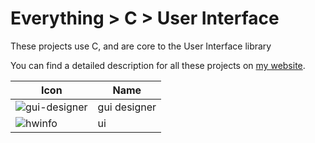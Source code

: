 # Everything > C > User Interface

These projects use C, and are core to the User Interface library

You can find a detailed description for all these projects on [my website](https://g10.app/status/).

| Icon                                                         | Name         | 
|--------------------------------------------------------------|--------------|
| ![gui-designer](https://icons.g10.app/ui-designer-light.png) | gui designer |
| ![hwinfo](https://icons.g10.app/ui-light.png)                | ui           |
